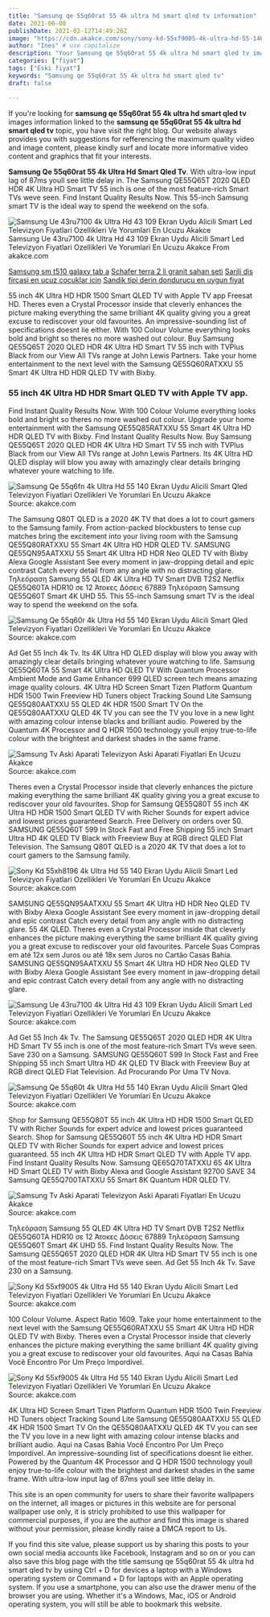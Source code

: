 ```yaml
---
title: "Samsung qe 55q60rat 55 4k ultra hd smart qled tv information"
date: 2021-06-08
publishDate: 2021-02-12T14:49:26Z
image: "https://cdn.akakce.com/sony/sony-kd-55xf9005-4k-ultra-hd-55-140-ekran-uydu-alicili-smart-led-2-z.jpg"
author: "Ines" # use capitalize
description: "Your Samsung qe 55q60rat 55 4k ultra hd smart qled tv images are ready in this website. Samsung qe 55q60rat 55 4k ultra hd smart qled tv are a topic that is being searched for and liked by netizens now. You can Download the Samsung qe 55q60rat 55 4k ultra hd smart qled tv files here. Find and Download all free photos."
categories: ["fiyat"]
tags: ["Eski fiyat"]
keywords: "Samsung qe 55q60rat 55 4k ultra hd smart qled tv"
draft: false

---
```


If you're looking for **samsung qe 55q60rat 55 4k ultra hd smart qled tv** images information linked to the **samsung qe 55q60rat 55 4k ultra hd smart qled tv** topic, you have visit the right  blog.  Our website always  provides you with  suggestions  for refferencing  the maximum  quality video and image  content, please kindly surf and locate more informative video content and graphics  that fit your interests.

**Samsung Qe 55q60rat 55 4k Ultra Hd Smart Qled Tv**. With ultra-low input lag of 87ms youll see little delay in. The Samsung QE55Q65T 2020 QLED HDR 4K Ultra HD Smart TV 55 inch is one of the most feature-rich Smart TVs weve seen. Find Instant Quality Results Now. This 55-inch Samsung smart TV is the ideal way to spend the weekend on the sofa.

![Samsung Ue 43ru7100 4k Ultra Hd 43 109 Ekran Uydu Alicili Smart Led Televizyon Fiyatlari Ozellikleri Ve Yorumlari En Ucuzu Akakce](https://cdn.akakce.com/samsung/samsung-ue-43ru7100-4k-ultra-hd-43-109-ekran-uydu-alicili-smart-led-z.jpg "Samsung Ue 43ru7100 4k Ultra Hd 43 109 Ekran Uydu Alicili Smart Led Televizyon Fiyatlari Ozellikleri Ve Yorumlari En Ucuzu Akakce")
Samsung Ue 43ru7100 4k Ultra Hd 43 109 Ekran Uydu Alicili Smart Led Televizyon Fiyatlari Ozellikleri Ve Yorumlari En Ucuzu Akakce From akakce.com

[Samsung sm t510 galaxy tab a](/samsung-sm-t510-galaxy-tab-a/)
[Schafer terra 2 li granit sahan seti](/schafer-terra-2-li-granit-sahan-seti/)
[Sarjli dis fircasi en ucuz cocuklar icin](/sarjli-dis-fircasi-en-ucuz-cocuklar-icin/)
[Sandik tipi derin dondurucu en uygun fiyat](/sandik-tipi-derin-dondurucu-en-uygun-fiyat/)

55 inch 4K Ultra HD HDR 1500 Smart QLED TV with Apple TV app Freesat HD. Theres even a Crystal Processor inside that cleverly enhances the picture making everything the same brilliant 4K quality giving you a great excuse to rediscover your old favourites. An impressive-sounding list of specifications doesnt lie either. With 100 Colour Volume everything looks bold and bright so theres no more washed out colour. Buy Samsung QE55Q65T 2020 QLED HDR 4K Ultra HD Smart TV 55 inch with TVPlus Black from our View All TVs range at John Lewis Partners. Take your home entertainment to the next level with the Samsung QE55Q60RATXXU 55 Smart 4K Ultra HD HDR QLED TV with Bixby.

### 55 inch 4K Ultra HD HDR Smart QLED TV with Apple TV app.

Find Instant Quality Results Now. With 100 Colour Volume everything looks bold and bright so theres no more washed out colour. Upgrade your home entertainment with the Samsung QE55Q85RATXXU 55 Smart 4K Ultra HD HDR QLED TV with Bixby. Find Instant Quality Results Now. Buy Samsung QE55Q65T 2020 QLED HDR 4K Ultra HD Smart TV 55 inch with TVPlus Black from our View All TVs range at John Lewis Partners. Its 4K Ultra HD QLED display will blow you away with amazingly clear details bringing whatever youre watching to life.


![Samsung Qe 55q6fn 4k Ultra Hd 55 140 Ekran Uydu Alicili Smart Qled Televizyon Fiyatlari Ozellikleri Ve Yorumlari En Ucuzu Akakce](https://cdn.akakce.com/samsung/samsung-qe-55q6fn-4k-ultra-hd-55-140-ekran-uydu-alicili-smart-qled-z.jpg "Samsung Qe 55q6fn 4k Ultra Hd 55 140 Ekran Uydu Alicili Smart Qled Televizyon Fiyatlari Ozellikleri Ve Yorumlari En Ucuzu Akakce")
Source: akakce.com

The Samsung Q80T QLED is a 2020 4K TV that does a lot to court gamers to the Samsung family. From action-packed blockbusters to tense cup matches bring the excitement into your living room with the Samsung QE55Q80RATXXU 55 Smart 4K Ultra HD HDR QLED TV. SAMSUNG QE55QN95AATXXU 55 Smart 4K Ultra HD HDR Neo QLED TV with Bixby Alexa Google Assistant See every moment in jaw-dropping detail and epic contrast Catch every detail from any angle with no distracting glare. Τηλεόραση Samsung 55 QLED 4K Ultra HD TV Smart DVB T2S2 Netflix QE55Q60TA HDR10 σε 12 Άτοκες Δόσεις 67889 Τηλεόραση Samsung QE55Q60T Smart 4K UHD 55. This 55-inch Samsung smart TV is the ideal way to spend the weekend on the sofa.

![Samsung Qe 55q60r 4k Ultra Hd 55 140 Ekran Uydu Alicili Smart Qled Televizyon Fiyatlari Ozellikleri Ve Yorumlari En Ucuzu Akakce](https://iis-akakce.akamaized.net/p.z?%2F%2Fproductimages%2Ehepsiburada%2Enet%2Fs%2F40%2F600%2F10652650340402%2Ejpg "Samsung Qe 55q60r 4k Ultra Hd 55 140 Ekran Uydu Alicili Smart Qled Televizyon Fiyatlari Ozellikleri Ve Yorumlari En Ucuzu Akakce")
Source: akakce.com

Ad Get 55 Inch 4k Tv. Its 4K Ultra HD QLED display will blow you away with amazingly clear details bringing whatever youre watching to life. Samsung QE55Q60TA 55 Smart 4K Ultra HD QLED TV With Quantum Processor Ambient Mode and Game Enhancer 699 QLED screen tech means amazing image quality colours. 4K Ultra HD Screen Smart Tizen Platform Quantum HDR 1500 Twin Freeview HD Tuners object Tracking Sound Lite Samsung QE55Q80AATXXU 55 QLED 4K HDR 1500 Smart TV On the QE55Q80AATXXU QLED 4K TV you can see the TV you love in a new light with amazing colour intense blacks and brilliant audio. Powered by the Quantum 4K Processor and Q HDR 1500 technology youll enjoy true-to-life colour with the brightest and darkest shades in the same frame.

![Samsung Tv Aski Aparati Televizyon Aski Aparati Fiyatlari En Ucuzu Akakce](https://iis-akakce.akamaized.net/p.x?%2F%2Fcdn03%2Eciceksepeti%2Ecom%2Fcicek%2Fkcx035265688554%2D1%2FM%2Fsamsung%2D50%2Dinc%2D50mu7000%2D6172%2Duydulu%2Dled%2Dtv%2Daskisi%2Dask%C4%B146%2Da271d187d2f048ea82704cadcc754761%2Ejpg "Samsung Tv Aski Aparati Televizyon Aski Aparati Fiyatlari En Ucuzu Akakce")
Source: akakce.com

Theres even a Crystal Processor inside that cleverly enhances the picture making everything the same brilliant 4K quality giving you a great excuse to rediscover your old favourites. Shop for Samsung QE55Q80T 55 inch 4K Ultra HD HDR 1500 Smart QLED TV with Richer Sounds for expert advice and lowest prices guaranteed Search. Free Delivery on orders over 50. SAMSUNG QE55Q60T 599 In Stock Fast and Free Shipping 55 inch Smart Ultra HD 4K QLED TV Black with Freeview Buy at RGB direct QLED Flat Television. The Samsung Q80T QLED is a 2020 4K TV that does a lot to court gamers to the Samsung family.

![Sony Kd 55xh8196 4k Ultra Hd 55 140 Ekran Uydu Alicili Smart Led Televizyon Fiyatlari Ozellikleri Ve Yorumlari En Ucuzu Akakce](https://cdn.akakce.com/sony/sony-kd-55xh8196-4k-ultra-hd-55-140-ekran-uydu-alicili-smart-led-z.jpg "Sony Kd 55xh8196 4k Ultra Hd 55 140 Ekran Uydu Alicili Smart Led Televizyon Fiyatlari Ozellikleri Ve Yorumlari En Ucuzu Akakce")
Source: akakce.com

SAMSUNG QE55QN95AATXXU 55 Smart 4K Ultra HD HDR Neo QLED TV with Bixby Alexa Google Assistant See every moment in jaw-dropping detail and epic contrast Catch every detail from any angle with no distracting glare. 55 4K QLED. Theres even a Crystal Processor inside that cleverly enhances the picture making everything the same brilliant 4K quality giving you a great excuse to rediscover your old favourites. Parcele Suas Compras em até 12x sem Juros ou até 18x sem Juros no Cartão Casas Bahia. SAMSUNG QE55QN95AATXXU 55 Smart 4K Ultra HD HDR Neo QLED TV with Bixby Alexa Google Assistant See every moment in jaw-dropping detail and epic contrast Catch every detail from any angle with no distracting glare.

![Samsung Ue 43ru7100 4k Ultra Hd 43 109 Ekran Uydu Alicili Smart Led Televizyon Fiyatlari Ozellikleri Ve Yorumlari En Ucuzu Akakce](https://cdn.akakce.com/samsung/samsung-ue-43ru7100-4k-ultra-hd-43-109-ekran-uydu-alicili-smart-led-z.jpg "Samsung Ue 43ru7100 4k Ultra Hd 43 109 Ekran Uydu Alicili Smart Led Televizyon Fiyatlari Ozellikleri Ve Yorumlari En Ucuzu Akakce")
Source: akakce.com

Ad Get 55 Inch 4k Tv. The Samsung QE55Q65T 2020 QLED HDR 4K Ultra HD Smart TV 55 inch is one of the most feature-rich Smart TVs weve seen. Save 230 on a Samsung. SAMSUNG QE55Q60T 599 In Stock Fast and Free Shipping 55 inch Smart Ultra HD 4K QLED TV Black with Freeview Buy at RGB direct QLED Flat Television. Ad Procurando Por Uma TV Nova.

![Samsung Qe 55q60t 4k Ultra Hd 55 140 Ekran Uydu Alicili Smart Qled Televizyon Fiyatlari Ozellikleri Ve Yorumlari En Ucuzu Akakce](https://cdn.akakce.com/samsung/samsung-qe-55q60t-4k-ultra-hd-55-140-ekran-uydu-alicili-smart-qled-z.jpg "Samsung Qe 55q60t 4k Ultra Hd 55 140 Ekran Uydu Alicili Smart Qled Televizyon Fiyatlari Ozellikleri Ve Yorumlari En Ucuzu Akakce")
Source: akakce.com

Shop for Samsung QE55Q80T 55 inch 4K Ultra HD HDR 1500 Smart QLED TV with Richer Sounds for expert advice and lowest prices guaranteed Search. Shop for Samsung QE55Q60T 55 inch 4K Ultra HD HDR Smart QLED TV with Richer Sounds for expert advice and lowest prices guaranteed. 55 inch 4K Ultra HD HDR Smart QLED TV with Apple TV app. Find Instant Quality Results Now. Samsung QE65Q70TATXXU 65 4K Ultra HD Smart QLED TV with Bixby Alexa and Google Assistant 92700 SAVE 34 Samsung QE55Q700TATXXU 55 Smart 8K Quantum HDR QLED TV.

![Samsung Tv Aski Aparati Televizyon Aski Aparati Fiyatlari En Ucuzu Akakce](https://iis-akakce.akamaized.net/p.x?%2F%2Fmcdn01%2Egittigidiyor%2Enet%2F62725%2F627254929%5F0%2Ejpg "Samsung Tv Aski Aparati Televizyon Aski Aparati Fiyatlari En Ucuzu Akakce")
Source: akakce.com

Τηλεόραση Samsung 55 QLED 4K Ultra HD TV Smart DVB T2S2 Netflix QE55Q60TA HDR10 σε 12 Άτοκες Δόσεις 67889 Τηλεόραση Samsung QE55Q60T Smart 4K UHD 55. Find Instant Quality Results Now. The Samsung QE55Q65T 2020 QLED HDR 4K Ultra HD Smart TV 55 inch is one of the most feature-rich Smart TVs weve seen. Ad Get 55 Inch 4k Tv. Save 230 on a Samsung.

![Sony Kd 55xf9005 4k Ultra Hd 55 140 Ekran Uydu Alicili Smart Led Televizyon Fiyatlari Ozellikleri Ve Yorumlari En Ucuzu Akakce](https://cdn.akakce.com/sony/sony-kd-55xf9005-4k-ultra-hd-55-140-ekran-uydu-alicili-smart-led-z.jpg "Sony Kd 55xf9005 4k Ultra Hd 55 140 Ekran Uydu Alicili Smart Led Televizyon Fiyatlari Ozellikleri Ve Yorumlari En Ucuzu Akakce")
Source: akakce.com

100 Colour Volume. Aspect Ratio 1609. Take your home entertainment to the next level with the Samsung QE55Q60RATXXU 55 Smart 4K Ultra HD HDR QLED TV with Bixby. Theres even a Crystal Processor inside that cleverly enhances the picture making everything the same brilliant 4K quality giving you a great excuse to rediscover your old favourites. Aqui na Casas Bahia Você Encontro Por Um Preço Impordível.

![Sony Kd 55xf9005 4k Ultra Hd 55 140 Ekran Uydu Alicili Smart Led Televizyon Fiyatlari Ozellikleri Ve Yorumlari En Ucuzu Akakce](https://cdn.akakce.com/sony/sony-kd-55xf9005-4k-ultra-hd-55-140-ekran-uydu-alicili-smart-led-2-z.jpg "Sony Kd 55xf9005 4k Ultra Hd 55 140 Ekran Uydu Alicili Smart Led Televizyon Fiyatlari Ozellikleri Ve Yorumlari En Ucuzu Akakce")
Source: akakce.com

4K Ultra HD Screen Smart Tizen Platform Quantum HDR 1500 Twin Freeview HD Tuners object Tracking Sound Lite Samsung QE55Q80AATXXU 55 QLED 4K HDR 1500 Smart TV On the QE55Q80AATXXU QLED 4K TV you can see the TV you love in a new light with amazing colour intense blacks and brilliant audio. Aqui na Casas Bahia Você Encontro Por Um Preço Impordível. An impressive-sounding list of specifications doesnt lie either. Powered by the Quantum 4K Processor and Q HDR 1500 technology youll enjoy true-to-life colour with the brightest and darkest shades in the same frame. With ultra-low input lag of 87ms youll see little delay in.

This site is an open community for users to share their favorite wallpapers on the internet, all images or pictures in this website are for personal wallpaper use only, it is stricly prohibited to use this wallpaper for commercial purposes, if you are the author and find this image is shared without your permission, please kindly raise a DMCA report to Us.

If you find this site value, please support us by sharing this posts to your own social media accounts like Facebook, Instagram and so on or you can also save this blog page with the title samsung qe 55q60rat 55 4k ultra hd smart qled tv by using Ctrl + D for devices a laptop with a Windows operating system or Command + D for laptops with an Apple operating system. If you use a smartphone, you can also use the drawer menu of the browser you are using. Whether it's a Windows, Mac, iOS or Android operating system, you will still be able to bookmark this website.
